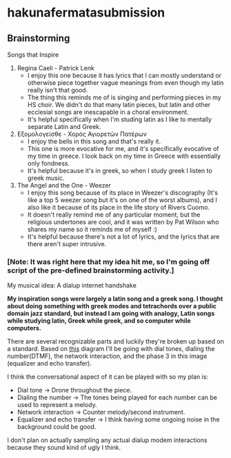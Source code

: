 # hakunafermatasubmission

## Brainstorming

Songs that Inspire

1. Regina Caeli - Patrick Lenk
   - I enjoy this one because it has lyrics that I can mostly understand or otherwise piece together vague meanings from even though my latin really isn't that good.
   - The thing this reminds me of is singing and performing pieces in my HS choir. We didn't do that many latin pieces, but latin and other ecclesial songs are inescapable in a choral environment.
   - It's helpful specifically when I'm studing latin as I like to mentally separate Latin and Greek. 
2. Εξομολογείσθε - Χορός Αγιορετών Πατέρων
   - I enjoy the bells in this song and that's really it.
   - This one is more evocative for me, and it's specifically evocative of my time in greece. I look back on my time in Greece with essentially only fondness.
   - It's helpful because it's in greek, so when I study greek I listen to greek music. 
3. The Angel and the One - Weezer
   - I enjoy this song because of its place in Weezer's discography (It's like a top 5 weezer song but it's on one of the worst albums), and I also like it because of its place in the life story of Rivers Cuomo.
   - It doesn't really remind me of any particular moment, but the religious undertones are cool, and it was written by Pat Wilson who shares my name so it reminds me of myself :)
   - It's helpful because there's not a lot of lyrics, and the lyrics that are there aren't super intrusive.

### [Note: It was right here that my idea hit me, so I'm going off script of the pre-defined brainstorming activity.]

My musical idea: A dialup internet handshake

**My inspiration songs were largely a latin song and a greek song. I thought about doing something with greek modes and tetrachords over a public domain jazz standard, but instead I am going with analogy, Latin songs while studying latin, Greek while greek, and so computer while computers.**

There are several recognizable parts and luckily they're broken up based on a standard. Based on [this](https://oona.windytan.com/posters/dialup-final.png) diagram I'll be going with dial tones, dialing the number(DTMF), the network interaction, and the phase 3 in this image (equalizer and echo transfer).

I think the conversational aspect of it can be played with so my plan is:

 - Dial tone -> Drone throughout the piece.
 - Dialing the number -> The tones being played for each number can be used to represent a melody.
 - Network interaction -> Counter melody/second instrument.
 - Equalizer and echo transfer -> I think having some ongoing noise in the background could be good.

I don't plan on actually sampling any actual dialup modem interactions because they sound kind of ugly I think. 
